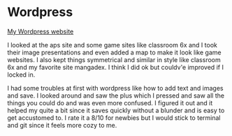 # Wordpress

[My Wordpress website](https://mamkycom.wordpress.com/)

I looked at the aps site and some game sites like classroom 6x and I took their image presentations and even added a map to make it look like game websites. I also kept things symmetrical and similar in style like classroom 6x and my favorite site mangadex. I think I did ok but couldv'e improved if I locked in.

I had some troubles at first with wordpress like how to add text and images and save. I looked around and saw the plus which I pressed and saw all the things you could do and was even more confused. I figured it out and it helped my quite a bit since it saves quickly without a blunder and is easy to get accustomed to. I rate it a 8/10 for newbies but I would stick to terminal and git since it feels more cozy to me.
